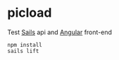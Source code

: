 # picload

Test [Sails](http://sailsjs.org) api and [Angular](https://angularjs.org/) front-end

```
npm install
sails lift
```

